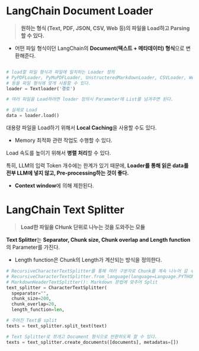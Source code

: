 # LangChain Document Loader

> **원하는 형식 (Text, PDF, JSON, CSV, Web 등)의 파일을 Load하고 Parsing할 수 있다.**

- 어떤 파일 형식이던 LangChain의 **Document(텍스트 + 메타데이터) 형식**으로 변환해준다.

```python

# load할 파일 형식과 파일에 일치하는 Loader 정의
# PyPDFLoader, PyMuPDFLoader, UnstructeredMarkdownLoader, CSVLoader, WebBaseLoader, UnstructuredFileLoader
# 등을 파일 형식에 맞게 사용할 수 있다.
loader = Textloader('경로')

# 여러 파일을 Load하려면 loader 정의시 Parameter에 List를 넘겨주면 된다.

# 실제로 Load
data = loader.load()
````

대용량 파일을 Load하기 위해서 **Local Caching**을 사용할 수도 있다.

- Memory 최적화 관련 작업도 수행할 수 있다.

Load 속도를 높이기 위해서 **병렬 처리**할 수 있다.

특히, LLM의 입력 Token 개수에는 한계가 있기 때문에, **Loader를 통해 읽은 data를 전부 LLM에 넣지 않고, Pre-processing하는 것이 좋다.**

- **Context window**에 의해 제한된다.

# LangChain Text Splitter

> **Load한 파일을 CHunk 단위로 나누는 것을 도와주는 모듈**

**Text Splitter**는 **Separator, Chunk size, Chunk overlap and Length function**의 Parameter를 가진다.

- Length function은 Chunk의 Length가 계산되는 방식을 정의한다.

```python
# RecursiveCharacterTextSplitter를 통해 여러 구분자로 Chunk를 계속 나누어 갈 수도 있다.
# RecursiveCharacterTextSplitter.from_language(language=Language.PYTHON)을 통해 Programming language 기준으로 나눌 수도 있다.
# MarkdownHeaderTextSplitter(): Markdown 문법에 맞추어 Split
text_splitter = CharacterTextSplitter(
  speparator="",
  chunk_size=200,
  chunk_overlap=20,
  length_function=len,

# 주어진 Text를 split
texts = text_splitter.split_text(text)

# Text Splitter로 쪼개고 Document 형식으로 반환하도록 할 수 있다.
texts = text_splitter.create_documents([documents], metadatas=[])
```


